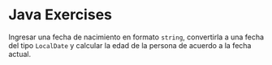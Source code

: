 # Java Exercises

Ingresar una fecha de nacimiento en formato `string`, convertirla a una fecha del tipo `LocalDate` y calcular la edad de la persona de acuerdo a la fecha actual.